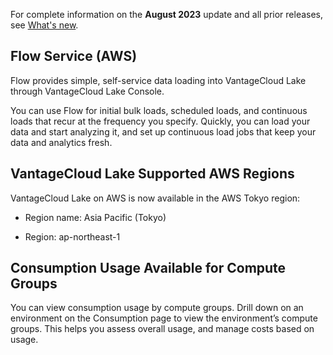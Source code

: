 
For complete information on the **August 2023** update and all prior releases, see [What's new](https://docs.teradata.com/access/sources/dita/topic?dita:mapPath=phg1621910019905.ditamap&dita:ditavalPath=pny1626732985837.ditaval&dita:topicPath=lpz1632246643646.dita).

## Flow Service (AWS)


Flow provides simple, self-service data loading into VantageCloud Lake through VantageCloud Lake Console.

You can use Flow for initial bulk loads, scheduled loads, and continuous loads that recur at the frequency you specify. Quickly, you can load your data and start analyzing it, and set up continuous load jobs that keep your data and analytics fresh.

## VantageCloud Lake Supported AWS Regions


VantageCloud Lake on AWS is now available in the AWS Tokyo region:

-   Region name: Asia Pacific (Tokyo)

-   Region: ap-northeast-1


## Consumption Usage Available for Compute Groups


You can view consumption usage by compute groups. Drill down on an environment on the Consumption page to view the environment’s compute groups. This helps you assess overall usage, and manage costs based on usage.

